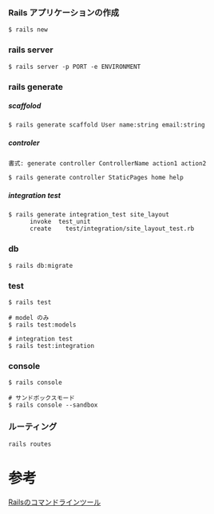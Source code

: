 
### Rails アプリケーションの作成

```
$ rails new
```

### rails server

```
$ rails server -p PORT -e ENVIRONMENT
```

### rails generate

##### scaffolod

```
$ rails generate scaffold User name:string email:string
```

##### controler

```
書式: generate controller ControllerName action1 action2

$ rails generate controller StaticPages home help
```

##### integration test

```
$ rails generate integration_test site_layout
      invoke  test_unit
      create    test/integration/site_layout_test.rb
```

### db

```
$ rails db:migrate
```

### test

```
$ rails test

# model のみ
$ rails test:models

# integration test
$ rails test:integration
```

### console

```
$ rails console

# サンドボックスモード
$ rails console --sandbox
```

### ルーティング

```
rails routes
```

# 参考

[Railsのコマンドラインツール](https://railsguides.jp/command_line.html)
